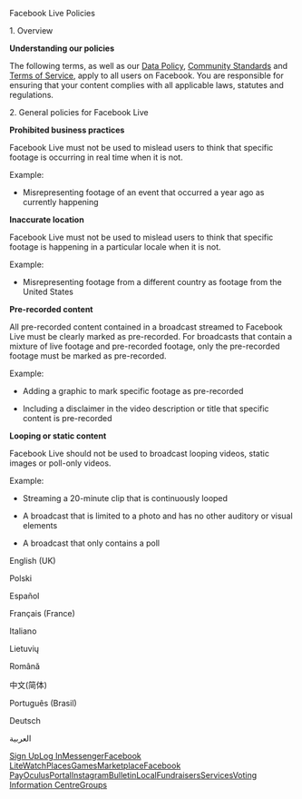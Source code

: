 Facebook Live Policies

1\. Overview

**Understanding our policies**

The following terms, as well as our [Data Policy](https://www.facebook.com/about/privacy/), [Community Standards](https://www.facebook.com/communitystandards/) and [Terms of Service](https://www.facebook.com/legal/terms), apply to all users on Facebook. You are responsible for ensuring that your content complies with all applicable laws, statutes and regulations.

2\. General policies for Facebook Live

**Prohibited business practices**

Facebook Live must not be used to mislead users to think that specific footage is occurring in real time when it is not.

Example:

*   Misrepresenting footage of an event that occurred a year ago as currently happening

**Inaccurate location**

Facebook Live must not be used to mislead users to think that specific footage is happening in a particular locale when it is not.

Example:

*   Misrepresenting footage from a different country as footage from the United States

**Pre-recorded content**

All pre-recorded content contained in a broadcast streamed to Facebook Live must be clearly marked as pre-recorded. For broadcasts that contain a mixture of live footage and pre-recorded footage, only the pre-recorded footage must be marked as pre-recorded.

Example:

*   Adding a graphic to mark specific footage as pre-recorded

*   Including a disclaimer in the video description or title that specific content is pre-recorded

**Looping or static content**

Facebook Live should not be used to broadcast looping videos, static images or poll-only videos.

Example:

*   Streaming a 20-minute clip that is continuously looped

*   A broadcast that is limited to a photo and has no other auditory or visual elements

*   A broadcast that only contains a poll

English (UK)

Polski

Español

Français (France)

Italiano

Lietuvių

Română

中文(简体)

Português (Brasil)

Deutsch

العربية

[Sign Up](https://www.facebook.com/reg/)[Log In](https://www.facebook.com/login/)[Messenger](https://l.facebook.com/l.php?u=https%3A%2F%2Fmessenger.com%2F&h=AT2yYRKxyIUA7up3eT_hJkPa8IKY90LpHiKdxpkd_vPuXvzbC3zZazjUVCXFG9JWwGH8BAg9GHC5MaIlpPN_Jau5LYZi5IHvq2_kn8xNHqTNmQNfG_r5ALifjIydc3QHv3YfSAjyE17LyFcOyfauktv78u-OSY-98QUBrg)[Facebook Lite](https://www.facebook.com/lite/)[Watch](https://en-gb.facebook.com/watch/)[Places](https://www.facebook.com/places/)[Games](https://www.facebook.com/games/)[Marketplace](https://www.facebook.com/marketplace/)[Facebook Pay](https://pay.facebook.com/)[Oculus](https://l.facebook.com/l.php?u=https%3A%2F%2Fwww.oculus.com%2F&h=AT2yYRKxyIUA7up3eT_hJkPa8IKY90LpHiKdxpkd_vPuXvzbC3zZazjUVCXFG9JWwGH8BAg9GHC5MaIlpPN_Jau5LYZi5IHvq2_kn8xNHqTNmQNfG_r5ALifjIydc3QHv3YfSAjyE17LyFcOyfauktv78u-OSY-98QUBrg)[Portal](https://portal.facebook.com/)[Instagram](https://l.facebook.com/l.php?u=https%3A%2F%2Fwww.instagram.com%2F&h=AT2yYRKxyIUA7up3eT_hJkPa8IKY90LpHiKdxpkd_vPuXvzbC3zZazjUVCXFG9JWwGH8BAg9GHC5MaIlpPN_Jau5LYZi5IHvq2_kn8xNHqTNmQNfG_r5ALifjIydc3QHv3YfSAjyE17LyFcOyfauktv78u-OSY-98QUBrg)[Bulletin](https://www.bulletin.com/)[Local](https://www.facebook.com/local/lists/245019872666104/)[Fundraisers](https://www.facebook.com/fundraisers/)[Services](https://www.facebook.com/biz/directory/)[Voting Information Centre](https://www.facebook.com/votinginformationcenter/?entry_point=c2l0ZQ%3D%3D)[Groups](https://www.facebook.com/groups/explore/)